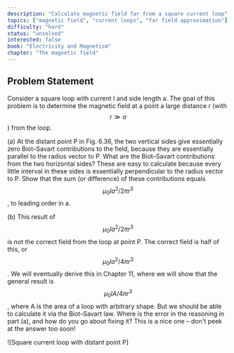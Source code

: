 ```yaml
---
description: "Calculate magnetic field far from a square current loop"
topics: ["magnetic field", "current loops", "far field approximation"]
difficulty: "hard"
status: "unsolved"
interested: false
book: "Electricity and Magnetism"
chapter: "The magnetic field"
---
```


## Problem Statement
Consider a square loop with current I and side length a. The goal of this problem is to determine the magnetic field at a point a large distance r (with $$r \gg a$$) from the loop.

(a) At the distant point P in Fig. 6.36, the two vertical sides give essentially zero Biot–Savart contributions to the field, because they are essentially parallel to the radius vector to P. What are the Biot–Savart contributions from the two horizontal sides? These are easy to calculate because every little interval in these sides is essentially perpendicular to the radius vector to P. Show that the sum (or difference) of these contributions equals $$\mu_0 I a^2/2\pi r^3$$, to leading order in a.

(b) This result of $$\mu_0 I a^2/2\pi r^3$$ is not the correct field from the loop at point P. The correct field is half of this, or $$\mu_0 I a^2/4\pi r^3$$. We will eventually derive this in Chapter 11, where we will show that the general result is $$\mu_0 I A/4\pi r^3$$, where A is the area of a loop with arbitrary shape. But we should be able to calculate it via the Biot–Savart law. Where is the error in the reasoning in part (a), and how do you go about fixing it? This is a nice one – don't peek at the answer too soon!

![Square current loop with distant point P]